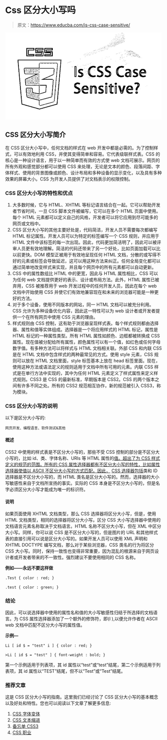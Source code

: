 # Css 区分大小写吗

> 原文：<https://www.educba.com/is-css-case-sensitive/>

![Is CSS Case Sensitive](img/309aefb38eac7b966769634d3046429d.png)



## CSS 区分大小写简介

在 CSS 区分大小写中，任何文档的样式在 web 开发中都是必需的。为了控制样式，可以有效地利用 CSS，并使其变得简单和容易。它代表级联样式表。CSS 的核心是一种设计语言，用于以一种简单而有效的方式使 web 文档可展示。网页的所有外观和感觉部分都可以使用 CSS 来处理，无论是文本的颜色、段落间距、字体样式、使用的背景图像或颜色、设计布局和多种设备的显示变化，以及具有多种效果的屏幕大小。CSS 为开发人员提供了对文档表示的权限控制。

### CSS 区分大小写的特性和优点

1.  大多数时候，它与 HTML、XHTML 等标记语言结合在一起。它可以帮助开发者节省时间，一旦 CSS 脚本文件被编写，它可以在多个 HTML 页面中使用。每个 HTML 元素都可以定义自己的风格，开发者可以将它应用到尽可能多的网页或文档中。
2.  CSS 区分大小写的其他主要好处是，代码简洁，开发人员不需要每次都编写 HTML 标记属性。开发人员可以为特定的标签编写一个 CSS 规则，并应用于 HTML 文件中该标签的每一次出现。因此，代码更加简洁明了，因此可以被评审人员更有效地理解。简洁的代码还带来了另一个好处，比如页面加载可以比以前更快。DOM 模型正被用于有效地呈现任何 HTML 文档，分散的或写得不好的元素或标签会导致延迟，这可以用这种方法来纠正。任何全局变化都可以通过简单地改变样式来实现，并且每个网页中的所有元素都可以自动更新。
3.  CSS 中的属性数组比 HTML 中的更宽，因此与 HTML 属性相比，CSS 可以为任何 web 文档提供更好的表示、设计或布局方法。此外，HTML 属性已被弃用，CSS 被推荐用于 web 开发过程中的任何开发人员，因此在每个 web 文档中开始使用 CSS 并使它们有效地兼容现在和未来的浏览器可能是一种更好的方法。
4.  对于多个设备，使用不同版本的网站，同一 HTML 文档可以被充分利用。CSS 允许为多种设备优化内容，因此这一特性可以为 web 设计者或开发者提供一个在所有网页中使用 CSS 元素的理由。
5.  样式规则由 CSS 控制，这有助于浏览器呈现样式表。每个样式规则都由选择器、属性和值等实体组成。选择器是一个将应用样式的 HTML 标记，属性是 HTML 标记的一种属性类型。所有 HTML 属性如颜色、边框都被转换成 CSS 属性。现在值被分配给所有属性，颜色属性可以有一个值，如红色或任何字母数字值。有多种方法可以将样式与 HTML 文档相关联。外部 CSS 和内联 CSS 是在 HTML 文档中包含样式的两种最常见的方式。使用 style 元素，CSS 规则可以放在 HTML 文档里面，style 标签基本上放在 head 标签里面。现在，使用这种方法或语法定义的规则适用于文档中所有可用的元素。内联 CSS 样式是在单行方法中实现的，其中为任何 HTML 元素定义了样式属性来定义样式规则。CSS3 是 CSS 的最新标准，早期版本是 CSS2。CSS 的两个版本之间有许多不同之处。所有的 CSS2 规范相互协作，新的规范被引入 CSS3，称为模块。

### CSS 区分大小写的说明

以下是区分大小写的:

<small>网页开发、编程语言、软件测试&其他</small>

#### 概述

CSS2 中使用的样式表是不区分大小写的，那些不受 CSS 控制的部分是不区分大小写的，比如 id、类、字体名称、URIs 等 HTML 属性的[值。超出了为 CSS 样式定义的规范的范围。所有的 CSS 属性选择器都有不区分大小写的特性，比如属性选择器使值以 ASCII 不区分大小写的方式匹配。因此，](https://www.educba.com/html-attributes/) [CSS 选择器包括](https://www.educba.com/types-of-css-selectors/)类和 ID 选择器是不区分大小写的，而 HTML 类名是区分大小写的。然而，选择器的大小写敏感性来自于文档所宣扬的事实。实际的 CSS 本身是不区分大小写的，但是名字必须区分大小写才能成为唯一的标识符。

#### 说明

如果页面使用 XHTML 文档类型，那么 CSS 选择器将区分大小写，但是，使用 HTML 文档类型，相同的选择器将区分大小写。区分 CSS 大小写选择器中使用的文档语言元素名称取决于文档语言。HTML 名称不区分大小写，但在 XML 中区分大小写。同样，你可以说 CSS 是不区分大小写的，但是图片的 URL 和其他样式表的直接引用可以说是区分大小写的。如果开发人员可以使用 XML 声明和 XHTML DOCTYPE 编写文档，那么对于某些浏览器，CSS 类名的行为将区分 CSS 大小写。同时，保持一致性也变得非常重要，因为混乱的根源来自于网页设计者或开发者带来的不一致性。强烈建议不要使用相同的 CSS 名称。

**例如——永远不要这样做**

```
.Test { color : red; }
```

```
.test { color : green; }
```

### 结论

因此，可以说选择器中使用的属性名和值的大小写敏感性归结于所选择的文档语言。为 CSS 属性选择器添加了一个额外的修饰符，即(I ),以便允许作者在 ASCII web 文档中匹配不区分大小写的属性值。

**示例—**

```
Li [ id $ = "test" i ] { color : red; }
```

```
>Li [ id $ = "test" ] { font-weight : bold; }
```

第一个示例适用于列表项，其 id 属性以“test”或“test”结尾，第二个示例适用于列表项，其 id 属性以“TEST”结尾，但不以“Test”或“Test”结尾。

### 推荐文章

这是 CSS 区分大小写的指南。这里我们已经讨论了 CSS 区分大小写的基本概念以及好处和特性。您也可以阅读以下文章了解更多信息:

1.  [CSS 字体变体](https://www.educba.com/css-font-variant/)
2.  [CSS 文本缩进](https://www.educba.com/css-text-indent/)
3.  [备忘单 CSS3](https://www.educba.com/cheat-sheet-css3/)
4.  [CSS 职业](https://www.educba.com/career-in-css/)





